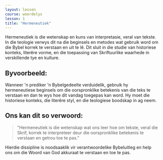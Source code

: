 ```yaml
---
layout: lesson
course: woordelys
lesson: 1
title: "Hermeneutiek"
---
```


Hermeneutiek is die wetenskap en kuns van interpretasie, veral van tekste. In die teologie verwys dit na die beginsels en metodes wat gebruik word om die Bybel korrek te verstaan en uit te lê. Dit sluit in die studie van historiese konteks, literêre vorme, en die toepassing van Skriftuurlike waarhede in verskillende tye en kulture.

## Byvoorbeeld:

Wanneer 'n prediker 'n Bybelgedeelte verduidelik, gebruik hy hermeneutiese beginsels om die oorspronklike betekenis van die teks te verstaan en dan te wys hoe dit vandag toegepas kan word. Hy moet die historiese konteks, die literêre styl, en die teologiese boodskap in ag neem.

## Ons kan dit so verwoord:

> "Hermeneutiek is die wetenskap wat ons leer hoe om tekste, veral die Skrif, korrek te interpreteer deur die oorspronklike betekenis te verstaan en getrou toe te pas."

Hierdie dissipline is noodsaaklik vir verantwoordelike Bybeluitleg en help ons om die Woord van God akkuraat te verstaan en toe te pas.
